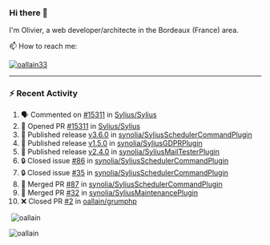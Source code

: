 ### Hi there 👋

I'm Olivier, a web developer/architecte in the Bordeaux (France) area.

📫 How to reach me:

<p> <a href="https://twitter.com/oallain33" target="blank"><img src="https://img.shields.io/twitter/follow/oallain33?logo=twitter&style=for-the-badge" alt="oallain33" /></a> </p>

---

### :zap: Recent Activity

<!--START_SECTION:activity-->
1. 🗣 Commented on [#15311](https://github.com/Sylius/Sylius/pull/15311#issuecomment-1721664083) in [Sylius/Sylius](https://github.com/Sylius/Sylius)
2. 💪 Opened PR [#15311](https://github.com/Sylius/Sylius/pull/15311) in [Sylius/Sylius](https://github.com/Sylius/Sylius)
3. 🚀 Published release [v3.6.0](https://github.com/synolia/SyliusSchedulerCommandPlugin/releases/tag/v3.6.0) in [synolia/SyliusSchedulerCommandPlugin](https://github.com/synolia/SyliusSchedulerCommandPlugin)
4. 🚀 Published release [v1.5.0](https://github.com/synolia/SyliusGDPRPlugin/releases/tag/v1.5.0) in [synolia/SyliusGDPRPlugin](https://github.com/synolia/SyliusGDPRPlugin)
5. 🚀 Published release [v2.4.0](https://github.com/synolia/SyliusMailTesterPlugin/releases/tag/v2.4.0) in [synolia/SyliusMailTesterPlugin](https://github.com/synolia/SyliusMailTesterPlugin)
6. 🔒 Closed issue [#86](https://github.com/synolia/SyliusSchedulerCommandPlugin/issues/86) in [synolia/SyliusSchedulerCommandPlugin](https://github.com/synolia/SyliusSchedulerCommandPlugin)
7. 🔒 Closed issue [#35](https://github.com/synolia/SyliusSchedulerCommandPlugin/issues/35) in [synolia/SyliusSchedulerCommandPlugin](https://github.com/synolia/SyliusSchedulerCommandPlugin)
8. 🎉 Merged PR [#87](https://github.com/synolia/SyliusSchedulerCommandPlugin/pull/87) in [synolia/SyliusSchedulerCommandPlugin](https://github.com/synolia/SyliusSchedulerCommandPlugin)
9. 🎉 Merged PR [#32](https://github.com/synolia/SyliusMaintenancePlugin/pull/32) in [synolia/SyliusMaintenancePlugin](https://github.com/synolia/SyliusMaintenancePlugin)
10. ❌ Closed PR [#2](https://github.com/oallain/grumphp/pull/2) in [oallain/grumphp](https://github.com/oallain/grumphp)
<!--END_SECTION:activity-->

<p>&nbsp;<img align="center" src="https://github-readme-stats.vercel.app/api?username=oallain&show_icons=true&locale=en" alt="oallain" /></p>

<p><img align="center" src="https://github-readme-streak-stats.herokuapp.com/?user=oallain&" alt="oallain" /></p>

